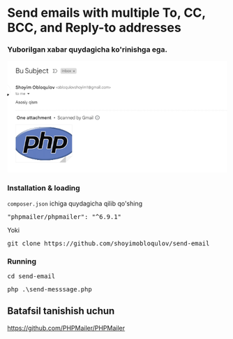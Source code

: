 # Send emails with multiple To, CC, BCC, and Reply-to addresses
### Yuborilgan xabar quydagicha ko'rinishga ega.
![alt text](image.png)

### Installation & loading
<p><code>composer.json</code> ichiga quydagicha qilib qo'shing</p>
<pre>"phpmailer/phpmailer": "^6.9.1"</pre>
<p>Yoki</p>
<pre>git clone https://github.com/shoyimobloqulov/send-email</pre>

### Running

<pre>cd send-email</pre>
<pre>php .\send-messsage.php</pre>

## Batafsil tanishish uchun
https://github.com/PHPMailer/PHPMailer
